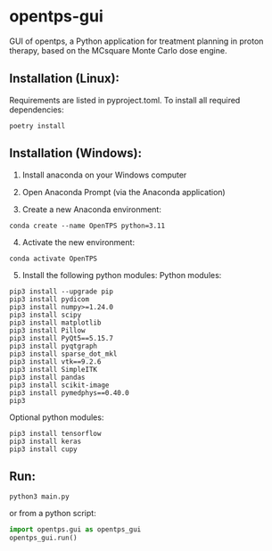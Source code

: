 # opentps-gui

GUI of opentps, a Python application for treatment planning in proton therapy, based on the MCsquare Monte Carlo dose engine.

## Installation (Linux):

Requirements are listed in pyproject.toml.
To install all required dependencies:

```
poetry install
```

## Installation (Windows):


1. Install anaconda on your Windows computer

2. Open Anaconda Prompt (via the Anaconda application)

3. Create a new Anaconda environment:

```
conda create --name OpenTPS python=3.11
```

4. Activate the new environment:

```
conda activate OpenTPS
```

5. Install the following python modules:
   Python modules:

```
pip3 install --upgrade pip
pip3 install pydicom
pip3 install numpy>=1.24.0
pip3 install scipy
pip3 install matplotlib
pip3 install Pillow
pip3 install PyQt5==5.15.7
pip3 install pyqtgraph
pip3 install sparse_dot_mkl
pip3 install vtk==9.2.6
pip3 install SimpleITK
pip3 install pandas
pip3 install scikit-image
pip3 install pymedphys==0.40.0
pip3
```

Optional python modules:

```
pip3 install tensorflow
pip3 install keras
pip3 install cupy
```

## Run:

```
python3 main.py
```

or from a python script:

```python
import opentps.gui as opentps_gui
opentps_gui.run()
```
